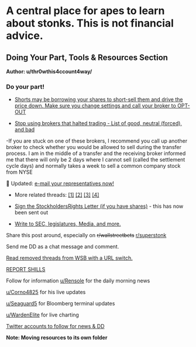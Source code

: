 # A central place for apes to learn about stonks. This is not financial advice.

## Doing Your Part, Tools & Resources Section
**Author: u/thr0wthis4ccount4way/**

### Do your part!
- [Shorts may be borrowing your shares to short-sell them and drive the price down. Make sure you change settings and call your broker to OPT-OUT](https://www.reddit.com/r/wallstreetbets/comments/l2n5wv/most_of_you_are_helping_the_gme_shorts_and_you/)

- [Stop using brokers that halted trading - List of good, neutral (forced), and bad](https://www.reddit.com/r/stocks/comments/l8rhr3/weekend_gme_thread_homework_for_all_lets_stop/)

-If you are stuck on one of these brokers, I recommend you call up another broker to check whether you would be allowed to sell during the transfer process. I am in the middle of a transfer and the receiving broker informed me that there will only be 2 days where I cannot sell (called the settlement cycle days) and normally takes a week to sell a common company stock from NYSE

💎 Updated: [e-mail your representatives now!](https://medium.com/@BraveNewFilms.org/heres-how-to-contact-all-535-members-of-united-states-congress-call-email-tweet-20b8a1c54195)

- More related threads: [[1]](https://www.reddit.com/r/Wallstreetbetsnew/comments/lihmzl/please_email_your_reps_re_robinhood_congressional/) [[2]](https://www.reddit.com/r/DeepFuckingValue/comments/lj875t/write_your_representatives_concerning_naked/?utm_source=share&utm_medium=ios_app&utm_name=iossmf) [[3]](https://www.reddit.com/r/Wallstreetbetsnew/comments/ljfiyy/letter_to_congress/) [[4]](https://www.reddit.com/r/GME/comments/lj1wqv/a_comprehensive_compilation_of_all_due_diligence/gnfntcm)

- [Sign the StockholdersRights Letter (if you have shares)](https://www.stockholdersrights.com/) - this has now been sent out

- [Write to SEC, legislatures, Media, and more.](https://www.reddit.com/r/DeepFuckingValue/comments/lju9g0/dont_just_scream_into_the_void_of_the_reddit_echo/?utm_source=share&utm_medium=ios_app&utm_name=iossmf)

Share this post around, especially on ~~r/wallstreetbets~~ [r/superstonk](https://www.reddit.com/r/Superstonk/)

Send me DD as a chat message and comment.

[Read removed threads from WSB with a URL switch.](https://www.reddit.com/r/GME/comments/ljtjeg/we_can_read_removed_threads_from_wsb_with_a/)

[REPORT SHILLS](https://www.reddit.com/r/GME/comments/liel9g/dont_forget_to_report_shills/)



Follow for information
[u/Rensole](https://www.reddit.com/u/Rensole/) for the daily morning news

[u/Corno4825](https://www.reddit.com/u/Corno4825/) for his live updates

[u/Seaguard5](https://www.reddit.com/u/Seaguard5/) for Bloomberg terminal updates

[u/WardenElite](https://twitter.com/warden_elite/) for live charting

[Twitter accounts to follow for news & DD](https://www.reddit.com/r/GME/comments/mdhj3x/top_18_gme_twitter_accounts_to_follow_asap/)

**Note: Moving resources to its own folder**

